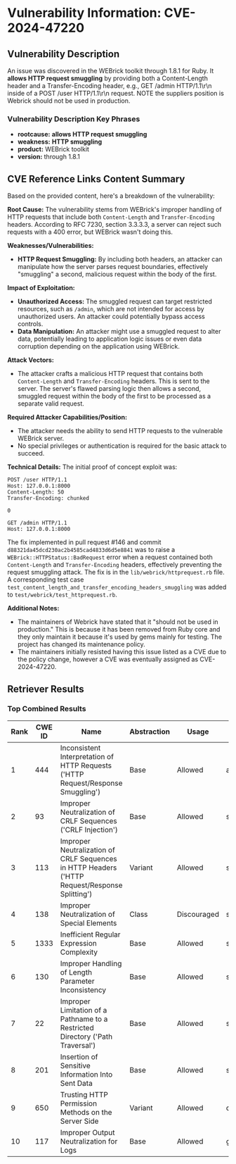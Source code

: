# Vulnerability Information: CVE-2024-47220

## Vulnerability Description
An issue was discovered in the WEBrick toolkit through 1.8.1 for Ruby. It **allows HTTP request smuggling** by providing both a Content-Length header and a Transfer-Encoding header, e.g., GET /admin HTTP/1.1\r\n inside of a POST /user HTTP/1.1\r\n request. NOTE the suppliers position is Webrick should not be used in production.

### Vulnerability Description Key Phrases
- **rootcause:** **allows HTTP request smuggling**
- **weakness:** **HTTP smuggling**
- **product:** WEBrick toolkit
- **version:** through 1.8.1

## CVE Reference Links Content Summary
Based on the provided content, here's a breakdown of the vulnerability:

**Root Cause:**
The vulnerability stems from WEBrick's improper handling of HTTP requests that include both `Content-Length` and `Transfer-Encoding` headers. According to RFC 7230, section 3.3.3.3, a server can reject such requests with a 400 error, but WEBrick wasn't doing this.

**Weaknesses/Vulnerabilities:**
- **HTTP Request Smuggling:** By including both headers, an attacker can manipulate how the server parses request boundaries, effectively "smuggling" a second, malicious request within the body of the first.

**Impact of Exploitation:**
- **Unauthorized Access:** The smuggled request can target restricted resources, such as `/admin`, which are not intended for access by unauthorized users. An attacker could potentially bypass access controls.
- **Data Manipulation:** An attacker might use a smuggled request to alter data, potentially leading to application logic issues or even data corruption depending on the application using WEBrick.

**Attack Vectors:**
- The attacker crafts a malicious HTTP request that contains both `Content-Length` and `Transfer-Encoding` headers. This is sent to the server. The server's flawed parsing logic then allows a second, smuggled request within the body of the first to be processed as a separate valid request.

**Required Attacker Capabilities/Position:**
- The attacker needs the ability to send HTTP requests to the vulnerable WEBrick server.
- No special privileges or authentication is required for the basic attack to succeed.

**Technical Details:**
The initial proof of concept exploit was:
```
POST /user HTTP/1.1
Host: 127.0.0.1:8000
Content-Length: 50
Transfer-Encoding: chunked

0

GET /admin HTTP/1.1
Host: 127.0.0.1:8000
```

The fix implemented in pull request #146 and commit `d88321da45dcd230ac2b4585cad4833d6d5e8841` was to raise a `WEBrick::HTTPStatus::BadRequest` error when a request contained both `Content-Length` and `Transfer-Encoding` headers, effectively preventing the request smuggling attack. The fix is in the `lib/webrick/httprequest.rb` file. A corresponding test case `test_content_length_and_transfer_encoding_headers_smuggling` was added to `test/webrick/test_httprequest.rb`.

**Additional Notes:**
- The maintainers of Webrick have stated that it "should not be used in production." This is because it has been removed from Ruby core and they only maintain it because it's used by gems mainly for testing. The project has changed its maintenance policy.
- The maintainers initially resisted having this issue listed as a CVE due to the policy change, however a CVE was eventually assigned as CVE-2024-47220.

## Retriever Results

### Top Combined Results

| Rank | CWE ID | Name | Abstraction | Usage  | Retrievers | Individual Scores |
|------|--------|------|-------------|-------|------------|-------------------|
| 1 | 444 | Inconsistent Interpretation of HTTP Requests ('HTTP Request/Response Smuggling') | Base | Allowed | alternate_terms | 0.800 |
| 2 | 93 | Improper Neutralization of CRLF Sequences ('CRLF Injection') | Base | Allowed | sparse | 0.352 |
| 3 | 113 | Improper Neutralization of CRLF Sequences in HTTP Headers ('HTTP Request/Response Splitting') | Variant | Allowed | sparse | 0.350 |
| 4 | 138 | Improper Neutralization of Special Elements | Class | Discouraged | sparse | 0.349 |
| 5 | 1333 | Inefficient Regular Expression Complexity | Base | Allowed | sparse | 0.329 |
| 6 | 130 | Improper Handling of Length Parameter Inconsistency | Base | Allowed | sparse | 0.324 |
| 7 | 22 | Improper Limitation of a Pathname to a Restricted Directory ('Path Traversal') | Base | Allowed | sparse | 0.317 |
| 8 | 201 | Insertion of Sensitive Information Into Sent Data | Base | Allowed | sparse | 0.311 |
| 9 | 650 | Trusting HTTP Permission Methods on the Server Side | Variant | Allowed | dense | 0.493 |
| 10 | 117 | Improper Output Neutralization for Logs | Base | Allowed | graph | 0.002 |

